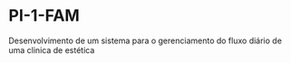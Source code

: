 # PI-1-FAM
Desenvolvimento de um sistema para o gerenciamento do fluxo diário de uma clinica de estética
